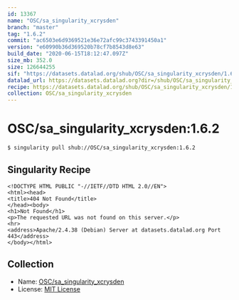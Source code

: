 ```yaml
---
id: 13367
name: "OSC/sa_singularity_xcrysden"
branch: "master"
tag: "1.6.2"
commit: "ac6503e6d9369521e36e72afc99c3743391450a1"
version: "e60990b36d369520b78cf7b8543d8e63"
build_date: "2020-06-15T18:12:47.097Z"
size_mb: 352.0
size: 126644255
sif: "https://datasets.datalad.org/shub/OSC/sa_singularity_xcrysden/1.6.2/2020-06-15-ac6503e6-e60990b3/e60990b36d369520b78cf7b8543d8e63.sif"
datalad_url: https://datasets.datalad.org?dir=/shub/OSC/sa_singularity_xcrysden/1.6.2/2020-06-15-ac6503e6-e60990b3/
recipe: https://datasets.datalad.org/shub/OSC/sa_singularity_xcrysden/1.6.2/2020-06-15-ac6503e6-e60990b3/Singularity
collection: OSC/sa_singularity_xcrysden
---
```


# OSC/sa_singularity_xcrysden:1.6.2

```bash
$ singularity pull shub://OSC/sa_singularity_xcrysden:1.6.2
```

## Singularity Recipe

```singularity
<!DOCTYPE HTML PUBLIC "-//IETF//DTD HTML 2.0//EN">
<html><head>
<title>404 Not Found</title>
</head><body>
<h1>Not Found</h1>
<p>The requested URL was not found on this server.</p>
<hr>
<address>Apache/2.4.38 (Debian) Server at datasets.datalad.org Port 443</address>
</body></html>
```

## Collection

 - Name: [OSC/sa_singularity_xcrysden](https://github.com/OSC/sa_singularity_xcrysden)
 - License: [MIT License](https://api.github.com/licenses/mit)

